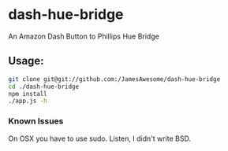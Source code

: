# dash-hue-bridge

An Amazon Dash Button to Phillips Hue Bridge

## Usage:

```bash
git clone git@git://github.com:/JamesAwesome/dash-hue-bridge
cd ./dash-hue-bridge
npm install
./app.js -h
```
### Known Issues

On OSX you have to use sudo. Listen, I didn't write BSD.
